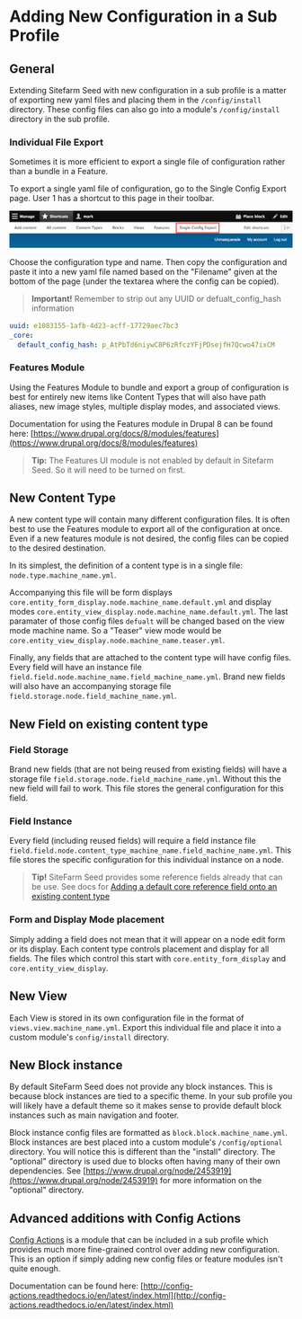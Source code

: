 # Adding New Configuration in a Sub Profile

## General

Extending Sitefarm Seed with new configuration in a sub profile is a matter of
exporting new yaml files and placing them in the `/config/install` directory.
These config files can also go into a module's `/config/install` directory in
the sub profile.

### Individual File Export

Sometimes it is more efficient to export a single file of configuration rather
than a bundle in a Feature.

To export a single yaml file of configuration, go to the Single Config Export
page. User 1 has a shortcut to this page in their toolbar.
 
![Screenshot of toolbar shortcut to Simple Config Export page](images/single-config-export-shortcut.png)

Choose the configuration type and name. Then copy the configuration and paste it
into a new yaml file named based on the "Filename" given at the bottom of the
page (under the textarea where the config can be copied).

> **Important!** Remember to strip out any UUID or defualt_config_hash information

```yaml
uuid: e1083155-1afb-4d23-acff-17729aec7bc3
_core:
  default_config_hash: p_AtPbTd6niywC8P6zRfczYFjPDsejfH7Qcwo47ixCM
```

### Features Module

Using the Features Module to bundle and export a group of configuration is best
for entirely new items like Content Types that will also have path aliases, new
image styles, multiple display modes, and associated views.

Documentation for using the Features module in Drupal 8 can be found here:
[https://www.drupal.org/docs/8/modules/features](https://www.drupal.org/docs/8/modules/features)

> **Tip:** The Features UI module is not enabled by default in Sitefarm Seed. So
it will need to be turned on first.

## New Content Type

A new content type will contain many different configuration files. It is often
best to use the Features module to export all of the configuration at once. Even
if a new features module is not desired, the config files can be copied to the
desired destination.

In its simplest, the definition of a content type is in a single file: 
`node.type.machine_name.yml`.

Accompanying this file will be form displays
`core.entity_form_display.node.machine_name.default.yml` and display modes
`core.entity_view_display.node.machine_name.default.yml`. The last paramater of
those config files `defualt` will be changed based on the view mode machine
name. So a "Teaser" view mode would be
`core.entity_view_display.node.machine_name.teaser.yml`.

Finally, any fields that are attached to the content type will have config
files. Every field will have an instance file
`field.field.node.machine_name.field_machine_name.yml`. Brand new fields will
also have an accompanying storage file `field.storage.node.field_machine_name.yml`.

## New Field on existing content type

### Field Storage
Brand new fields (that are not being reused from existing fields) will have a
storage file `field.storage.node.field_machine_name.yml`. Without this the new field
will fail to work. This file stores the general configuration for this field.

### Field Instance
Every field (including reused fields) will require a field instance file
`field.field.node.content_type_machine_name.field_machine_name.yml`. This file
stores the specific configuration for this individual instance on a node.

> **Tip!** SiteFarm Seed provides some reference fields already that can be
use. See docs for [Adding a default core reference field onto an existing content type](adding-core-reference-field.md)

### Form and Display Mode placement
Simply adding a field does not mean that it will appear on a node edit form or
its display. Each content type controls placement and display for all fields.
The files which control this start with `core.entity_form_display` and
`core.entity_view_display`.

## New View
Each View is stored in its own configuration file in the format of
`views.view.machine_name.yml`. Export this individual file and place it into a
custom module's `config/install` directory.

## New Block instance
By default SiteFarm Seed does not provide any block instances. This is because
block instances are tied to a specific theme. In your sub profile you will
likely have a default theme so it makes sense to provide default block instances
such as main navigation and footer.

Block instance config files are formatted as `block.block.machine_name.yml`.
Block instances are best placed into a custom module's `/config/optional`
directory. You will notice this is different than the "install" directory. The
"optional" directory is used due to blocks often having many of their own
dependencies. See [https://www.drupal.org/node/2453919](https://www.drupal.org/node/2453919)
for more information on the "optional" directory.

## Advanced additions with Config Actions

[Config Actions](https://www.drupal.org/project/config_actions) is a module that
can be included in a sub profile which provides much more fine-grained control
over adding new configuration. This is an option if simply adding new config
files or feature modules isn't quite enough.

Documentation can be found here: [http://config-actions.readthedocs.io/en/latest/index.html](http://config-actions.readthedocs.io/en/latest/index.html)
